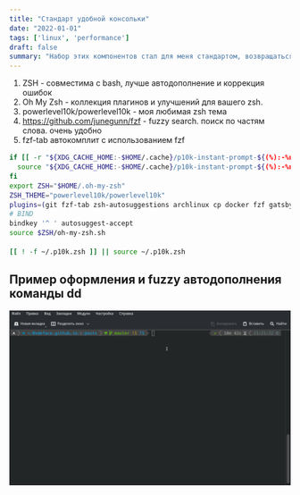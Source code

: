 ```yaml
---
title: "Стандарт удобной консольки"
date: "2022-01-01"
tags: ['linux', 'performance']
draft: false
summary: "Набор этих компонентов стал для меня стандартом, возвращаться к классическому bash теперь не очень хочется"
---
```


1. ZSH - совместима с bash, лучше автодополнение и коррекция ошибок
1. Oh My Zsh  - коллекция плагинов и улучшений для вашего zsh. 
1. powerlevel10k/powerlevel10k - моя любимая zsh тема
1. https://github.com/junegunn/fzf - fuzzy search. поиск по частям слова. очень удобно
1. fzf-tab автокомплит с использованием fzf

```bash
if [[ -r "${XDG_CACHE_HOME:-$HOME/.cache}/p10k-instant-prompt-${(%):-%n}.zsh" ]]; then
  source "${XDG_CACHE_HOME:-$HOME/.cache}/p10k-instant-prompt-${(%):-%n}.zsh"
fi
export ZSH="$HOME/.oh-my-zsh"
ZSH_THEME="powerlevel10k/powerlevel10k"
plugins=(git fzf-tab zsh-autosuggestions archlinux cp docker fzf gatsby github golang man npm npx)
# BIND
bindkey '^ ' autosuggest-accept
source $ZSH/oh-my-zsh.sh

[[ ! -f ~/.p10k.zsh ]] || source ~/.p10k.zsh

```
## Пример оформления и fuzzy автодополнения команды dd
![пример консоли](/posts/linux-zsh.gif)
